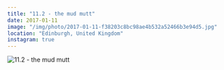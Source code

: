 ```yaml
---
title: "11.2 - the mud mutt"
date: 2017-01-11
image: "/img/photo/2017-01-11-f38203c8bc98ae4b532a52466b3e94d5.jpg"
location: "Edinburgh, United Kingdom"
instagram: true
---
```


![11.2 - the mud mutt](/img/photo/2017-01-11-f38203c8bc98ae4b532a52466b3e94d5.jpg)
